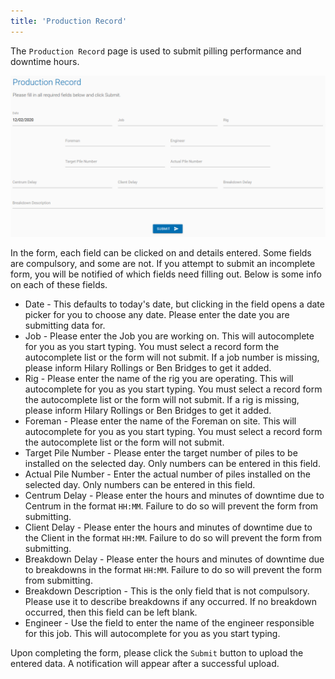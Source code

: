 ```yaml
---
title: 'Production Record'
---
```


The `Production Record` page is used to submit pilling performance and downtime hours.

![Screenshot](/img/ProdRec/1.png)

In the form, each field can be clicked on and details entered. Some fields are compulsory, and some are not. If you attempt to submit an incomplete form, you will be notified of which fields need filling out. Below is some info on each of these fields.

* Date - This defaults to today's date, but clicking in the field opens a date picker for you to choose any date. Please enter the date you are submitting data for.
* Job - Please enter the Job you are working on. This will autocomplete for you as you start typing. You must select a record form the autocomplete list or the form will not submit. If a job number is missing, please inform Hilary Rollings or Ben Bridges to get it added.
* Rig - Please enter the name of the rig you are operating. This will autocomplete for you as you start typing. You must select a record form the autocomplete list or the form will not submit. If a rig is missing, please inform Hilary Rollings or Ben Bridges to get it added.
* Foreman - Please enter the name of the Foreman on site. This will autocomplete for you as you start typing. You must select a record form the autocomplete list or the form will not submit.
* Target Pile Number - Please enter the target number of piles to be installed on the selected day. Only numbers can be entered in this field.
* Actual Pile Number - Enter the actual number of piles installed on the selected day. Only numbers can be entered in this field.
* Centrum Delay - Please enter the hours and minutes of downtime due to Centrum in the format `HH:MM`. Failure to do so will prevent the form from submitting.
* Client Delay - Please enter the hours and minutes of downtime due to the Client in the format `HH:MM`. Failure to do so will prevent the form from submitting.
* Breakdown Delay - Please enter the hours and minutes of downtime due to breakdowns in the format `HH:MM`. Failure to do so will prevent the form from submitting.
* Breakdown Description - This is the only field that is not compulsory. Please use it to describe breakdowns if any occurred. If no breakdown occurred, then this field can be left blank.
* Engineer - Use the field to enter the name of the engineer responsible for this job. This will autocomplete for you as you start typing.

Upon completing the form, please click the `Submit` button to upload the entered data. A notification will appear after a successful upload.
